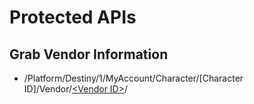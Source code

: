 # Protected APIs

## Grab Vendor Information
* /Platform/Destiny/1/MyAccount/Character/[Character ID]/Vendor/[&lt;Vendor ID&gt;](http://wiki.destinypublic.com/Protected-API-calls#Vendor-IDs)/